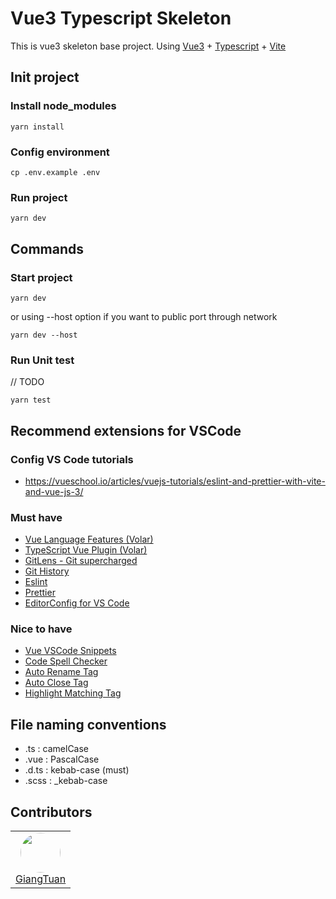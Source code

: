 # Vue3 Typescript Skeleton
This is vue3 skeleton base project. Using [Vue3](https://vuejs.org/) + [Typescript](https://www.typescriptlang.org/) + [Vite](https://vitejs.dev/)

## Init project
### Install node_modules
```
yarn install
```

### Config environment
```
cp .env.example .env
```

### Run project
```
yarn dev
```

## Commands

### Start project
```
yarn dev
```
or using --host option if you want to public port through network
```
yarn dev --host
```

### Run Unit test
// TODO
```
yarn test
```

## Recommend extensions for VSCode
### Config VS Code tutorials
- https://vueschool.io/articles/vuejs-tutorials/eslint-and-prettier-with-vite-and-vue-js-3/

### Must have
- [Vue Language Features (Volar)](https://marketplace.visualstudio.com/items?itemName=Vue.volar)
- [TypeScript Vue Plugin (Volar)](https://marketplace.visualstudio.com/items?itemName=Vue.vscode-typescript-vue-plugin)
- [GitLens - Git supercharged](https://marketplace.visualstudio.com/items?itemName=eamodio.gitlens)
- [Git History](https://marketplace.visualstudio.com/items?itemName=donjayamanne.githistory)
- [Eslint](https://marketplace.visualstudio.com/items?itemName=dbaeumer.vscode-eslint)
- [Prettier](https://marketplace.visualstudio.com/items?itemName=esbenp.prettier-vscode)
- [EditorConfig for VS Code](https://marketplace.visualstudio.com/items?itemName=)

### Nice to have
- [Vue VSCode Snippets](https://marketplace.visualstudio.com/items?itemName=sdras.vue-vscode-snippets)
- [Code Spell Checker](https://marketplace.visualstudio.com/items?itemName=streetsidesoftware.code-spell-checker)
- [Auto Rename Tag](https://marketplace.visualstudio.com/items?itemName=formulahendry.auto-rename-tag)
- [Auto Close Tag](https://marketplace.visualstudio.com/items?itemName=formulahendry.auto-close-tag)
- [Highlight Matching Tag](https://marketplace.visualstudio.com/items?itemName=vincaslt.highlight-matching-tag)

## File naming conventions
- .ts : camelCase
- .vue : PascalCase
- .d.ts : kebab-case (must)
- .scss : _kebab-case

## Contributors
<table>
  <tr>
  <td align="center"><a href="https://github.com/giangtuan-impl"><img width="64px;" style="border-radius: 64px" src="https://avatars.githubusercontent.com/u/66930981?v=4?s=64"/><br/>GiangTuan</a>
  <br/>
  </td>
  </tr>
</table>
